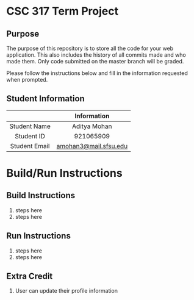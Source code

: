 # CSC 317 Term Project

## Purpose

The purpose of this repository is to store all the code for your web application. This also includes the history of all commits made and who made them. Only code submitted on the master branch will be graded.

Please follow the instructions below and fill in the information requested when prompted.

## Student Information

|               | Information   |
|:-------------:|:-------------:|
| Student Name  | Aditya Mohan  |
| Student ID    | 921065909     |
| Student Email    | amohan3@mail.sfsu.edu     |




# Build/Run Instructions

## Build Instructions
1. steps here
2. steps here

## Run Instructions
1. steps here
2. steps here 

## Extra Credit
1. User can update their profile information
 
